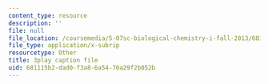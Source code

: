 ```yaml
---
content_type: resource
description: ''
file: null
file_location: /coursemedia/5-07sc-biological-chemistry-i-fall-2013/681115b2dad0f3a86a5470a29f2b052b_tFEBiKPv1e8.srt
file_type: application/x-subrip
resourcetype: Other
title: 3play caption file
uid: 681115b2-dad0-f3a8-6a54-70a29f2b052b
---
```


